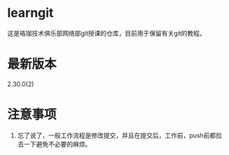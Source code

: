 # learngit
  这是珞珈技术俱乐部网络部git授课的仓库，目前用于保留有关git的教程。
  
# 最新版本
  2.30.0(2)
  
# 注意事项
1. 忘了说了，一般工作流程是修改提交，并且在提交后，工作前，push前都拉去一下避免不必要的麻烦。
